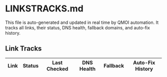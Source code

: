 # LINKSTRACKS.md

This file is auto-generated and updated in real time by QMOI automation.
It tracks all links, their status, DNS health, fallback domains, and auto-fix history.

## Link Tracks

| Link | Status | Last Checked | DNS Health | Fallback | Auto-Fix History |
|------|--------|--------------|------------|----------|------------------|
